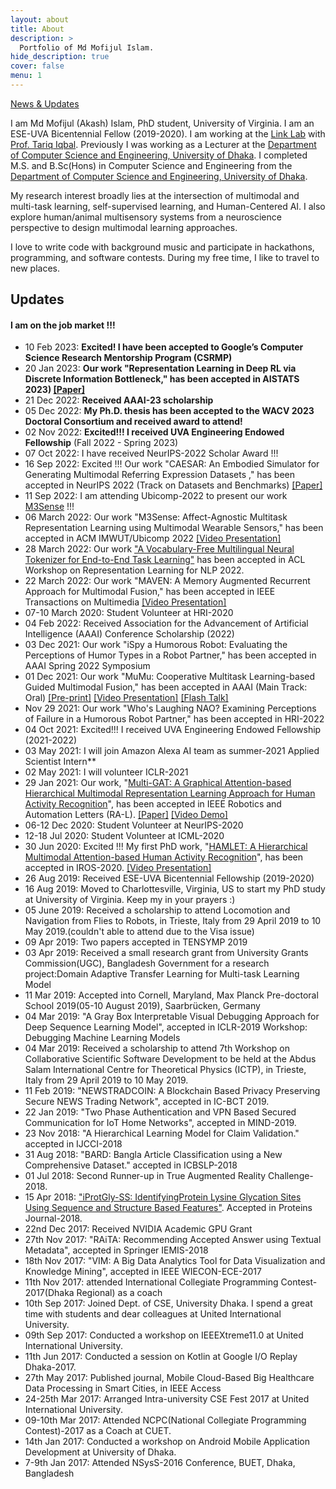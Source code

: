 ```yaml
---
layout: about
title: About
description: >
  Portfolio of Md Mofijul Islam.
hide_description: true
cover: false
menu: 1
---
```

[News & Updates](#updates)

I am Md Mofijul (Akash) Islam, PhD student, University of Virginia. I am an ESE-UVA Bicentennial Fellow (2019-2020). I am working at the [Link Lab](https://engineering.virginia.edu/link-lab-0) with [Prof. Tariq Iqbal](http://www.tiqbal.com/). Previously I was working as a Lecturer at the [Department of Computer Science and Engineering, University of Dhaka](http://cse.du.ac.bd/). I completed M.S. and B.Sc(Hons) in Computer Science and Engineering from the [Department of Computer Science and Engineering, University of Dhaka](http://cse.du.ac.bd/).

My research interest broadly lies at the intersection of multimodal and multi-task learning, self-supervised learning, and Human-Centered AI. I also explore human/animal multisensory systems from a neuroscience perspective to design multimodal learning approaches.

I love to write code with background music and participate in hackathons, programming, and software contests. During my free time, I like to travel to new places.

<!---
## Research interest
* Machine Learning
* Interpretable Machine Learning
* Optimization and Graph Theory
* Big data and Mobile Cloud Computing
* Mobile Application Development
-->

## Updates
<h4> I am on the job market !!!</h4>

* 10 Feb 2023: **Excited! I have been accepted to Google’s Computer Science Research Mentorship Program (CSRMP)**
* 20 Jan 2023: **Our work "Representation Learning in Deep RL via Discrete Information Bottleneck," has been accepted in AISTATS 2023)  [[Paper]](https://arxiv.org/abs/2212.13835)**
* 21 Dec 2022: **Received AAAI-23 scholarship**
* 05 Dec 2022: **My Ph.D. thesis has been accepted to the WACV 2023 Doctoral Consortium and received award to attend!**
* 02 Nov 2022: **Excited!!! I received UVA Engineering Endowed Fellowship** (Fall 2022 - Spring 2023)
* 07 Oct 2022: I have received NeurIPS-2022 Scholar Award !!!
* 16 Sep 2022: Excited !!! Our work "CAESAR: An Embodied Simulator for Generating Multimodal Referring Expression Datasets ," has been accepted in NeurIPS 2022 (Track on Datasets and Benchmarks)  [[Paper]](https://openreview.net/forum?id=SKE_J-B3e9X)
* 11 Sep 2022: I am attending Ubicomp-2022 to present our work [M3Sense](https://dl.acm.org/doi/abs/10.1145/3534600) !!!
* 06 March 2022: Our work "M3Sense: Affect-Agnostic Multitask Representation Learning using Multimodal Wearable Sensors," has been accepted in ACM IMWUT/Ubicomp 2022  [[Video Presentation]](https://youtu.be/shGyn8bTTTQ)
* 28 March 2022: Our work ["A Vocabulary-Free Multilingual Neural Tokenizer for End-to-End Task Learning"](https://arxiv.org/abs/2204.10815) has been accepted in ACL Workshop on Representation Learning for NLP 2022. 
* 22 March 2022: Our work "MAVEN: A Memory Augmented Recurrent Approach for Multimodal Fusion," has been accepted in IEEE Transactions on Multimedia [[Video Presentation]](https://youtu.be/NLyVePqaXSg)
* 07-10 March 2020: Student Volunteer at HRI-2020
* 04 Feb 2022: Received Association for the Advancement of Artificial Intelligence (AAAI) Conference Scholarship (2022)
* 03 Dec 2021: Our work "iSpy a Humorous Robot: Evaluating the Perceptions of Humor Types in a Robot Partner," has been accepted in AAAI Spring 2022 Symposium
* 01 Dec 2021: Our work "MuMu: Cooperative Multitask Learning-based Guided Multimodal Fusion," has been accepted in AAAI (Main Track: Oral) [[Pre-print]](https://github.com/mmiakashs/mmiakashs.github.io/blob/master/assets/Mofijul_AAAI_2022_MuMu_Preprint.pdf) [[Video Presentation]](https://recorder-v3.slideslive.com/?share=59838&s=ee1395b9-974b-4597-b22c-d2c071b1496d) [[Flash Talk]](https://recorder-v3.slideslive.com/?share=59840&s=a3ef2807-65a2-4d0e-9bf8-b46d3c6bc66c)
* Nov 29 2021: Our work "Who's Laughing NAO? Examining Perceptions of Failure in a Humorous Robot Partner," has been accepted in HRI-2022
* 04 Oct 2021: Excited!!! I received UVA Engineering Endowed Fellowship (2021-2022)
* 03 May 2021: I will join Amazon Alexa AI team as summer-2021 Applied Scientist Intern**
* 02 May 2021: I will volunteer ICLR-2021
* 29 Jan 2021: Our work, "[Multi-GAT: A Graphical Attention-based Hierarchical Multimodal Representation Learning Approach for Human Activity Recognition](https://ieeexplore.ieee.org/document/9354900)", has been accepted in IEEE Robotics and Automation Letters (RA-L). [[Paper]](https://ieeexplore.ieee.org/document/9354900) [[Video Demo]](https://youtu.be/Bsbn4pN6Oo4)
* 06-12 Dec 2020: Student Volunteer at NeurIPS-2020
* 12-18 Jul 2020: Student Volunteer at ICML-2020
* 30 Jun 2020: Excited !!! My first PhD work, "[HAMLET: A Hierarchical Multimodal Attention-based Human Activity Recognition](https://ieeexplore.ieee.org/document/9340987)", has been accepted in IROS-2020. [[Video Presentation]](https://youtu.be/BZ7vmwNczSs)
* 26 Aug 2019: Received ESE-UVA Bicentennial Fellowship (2019-2020)
* 16 Aug 2019: Moved to Charlottesville, Virginia, US to start my PhD study at University of Virginia. Keep my in your prayers :)
* 05 June 2019: Received a scholarship to attend Locomotion and Navigation from Flies to Robots, in Trieste, Italy from 29 April 2019 to 10 May 2019.(couldn't able to attend due to the Visa issue)
* 09 Apr 2019: Two papers accepted in TENSYMP 2019
* 03 Apr 2019: Received a small research grant from University Grants Commission(UGC), Bangladesh Government for a research project:Domain Adaptive Transfer Learning for Multi-task Learning Model
* 11 Mar 2019: Accepted into Cornell, Maryland, Max Planck Pre-doctoral School 2019(05-10 August 2019), Saarbrücken, Germany
* 04 Mar 2019: "A Gray Box Interpretable Visual Debugging Approach for Deep Sequence Learning Model", accepted in ICLR-2019 Workshop: Debugging Machine Learning Models
* 04 Mar 2019: Received a scholarship to attend 7th Workshop on Collaborative Scientific Software Development to be held at the Abdus Salam International Centre for Theoretical Physics (ICTP), in Trieste, Italy from 29 April 2019 to 10 May 2019.
* 11 Feb 2019: "NEWSTRADCOIN: A Blockchain Based Privacy Preserving Secure NEWS Trading Network", accepted in IC-BCT 2019.
* 22 Jan 2019: "Two Phase Authentication and VPN Based Secured Communication for IoT Home Networks", accepted in MIND-2019.
* 23 Nov 2018: "A Hierarchical Learning Model for Claim Validation." accepted in IJCCI-2018
* 31 Aug 2018: "BARD: Bangla Article Classification using a New Comprehensive Dataset." accepted in ICBSLP-2018
* 01 Jul 2018: Second Runner-up in True Augmented Reality Challenge-2018.
* 15 Apr 2018: ["iProtGly-SS: IdentifyingProtein Lysine Glycation Sites Using Sequence and Structure Based Features"](https://www.ncbi.nlm.nih.gov/pubmed/29675975). Accepted in Proteins Journal-2018.
* 22nd Dec 2017: Received NVIDIA Academic GPU Grant
* 27th Nov 2017: "RAiTA: Recommending Accepted Answer using Textual Metadata", accepted in Springer IEMIS-2018
* 18th Nov 2017: "VIM: A Big Data Analytics Tool for Data Visualization and Knowledge Mining", accepted in IEEE WIECON-ECE-2017
* 11th Nov 2017: attended International Collegiate Programming Contest-2017(Dhaka Regional) as a coach
* 10th Sep 2017: Joined Dept. of CSE, University Dhaka. I spend a great time with students and dear colleagues at United International University.
* 09th Sep 2017: Conducted a workshop on IEEEXtreme11.0 at United International University.
* 11th Jun 2017: Conducted a session on Kotlin at Google I/O Replay Dhaka-2017.
* 27th May 2017: Published journal, Mobile Cloud-Based Big Healthcare Data Processing in Smart Cities, in IEEE Access
* 24-25th Mar 2017: Arranged Intra-university CSE Fest 2017 at United International University.
* 09-10th Mar 2017: Attended NCPC(National Collegiate Programming Contest)-2017 as a Coach at CUET.
* 14th Jan 2017: Conducted a workshop on Android Mobile Application Development at University of Dhaka.
* 7-9th Jan 2017: Attended NSysS-2016 Conference, BUET, Dhaka, Bangladesh

